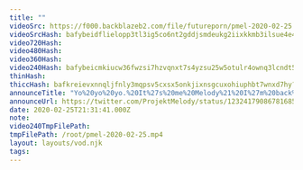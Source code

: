 ```yaml
---
title: ""
videoSrc: https://f000.backblazeb2.com/file/futureporn/pmel-2020-02-25.mp4
videoSrcHash: bafybeidflielopp3tl3ig5co6nt2gddjsmdeukg2iixkkmb3ilsue4e454?filename=projektmelody-chaturbate-20200225T213141Z-source.mp4
video720Hash: 
video480Hash: 
video360Hash: 
video240Hash: bafybeicmkiucw36fwzsi7hzvqnxt7s4yzsu25w5otulr4ownq3lcndt5vq?filename=projektmelody-chaturbate-20200225T213141Z-240p.mp4
thinHash: 
thiccHash: bafkreievxnnqljfnly3mqpsv5cxsx5onkjixnsgcuxohiuphbt7wnxd7hy?filename=20200225T213141Z-thicc.jpg
announceTitle: "Yo%20yo%20yo.%20It%27s%20me%20Melody%21%20I%27m%20back%20and%20I%20missed%20all%20of%20you%21%20%20Come%20say%20hi%21"
announceUrl: https://twitter.com/ProjektMelody/status/1232417908678168576
date: 2020-02-25T21:31:41.000Z
note: 
video240TmpFilePath: 
tmpFilePath: /root/pmel-2020-02-25.mp4
layout: layouts/vod.njk
tags:
---
```

